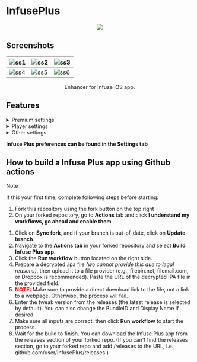 # InfusePlus
<p align="center">
<img src=https://github-production-user-asset-6210df.s3.amazonaws.com/38832025/241606359-e48135e8-147c-4687-a2f8-d2556d5301c9.png?raw=true) />
</p>

## Screenshots

| ![ss1](https://raw.githubusercontent.com/dayanch96/InfusePlus/refs/heads/main/Resources/screenshot1.png) | ![ss2](https://raw.githubusercontent.com/dayanch96/InfusePlus/refs/heads/main/Resources/screenshot2.png) | ![ss3](https://raw.githubusercontent.com/dayanch96/InfusePlus/refs/heads/main/Resources/screenshot3.png) |
| --- | --- | --- |
| ![ss4](https://raw.githubusercontent.com/dayanch96/InfusePlus/refs/heads/main/Resources/screenshot4.png) | ![ss5](https://raw.githubusercontent.com/dayanch96/InfusePlus/refs/heads/main/Resources/screenshot5.png) | ![ss6](https://raw.githubusercontent.com/dayanch96/InfusePlus/refs/heads/main/Resources/screenshot6.png) |


<p align="center">
Enhancer for Infuse iOS app.
</p>

## Features

<details>
  <summary>Premium settings</summary>
  <ul>
    <li>Pro features</li>
    <li>Background playback</li>
  </ul>
</details>

<details>
  <summary>Player settings</summary>
  <ul>
    <li>Play/Pause playback using double tap</li>
    <li>Playback speed settings in context menu</li>
    <li>Volume boost settings in context menu</li>
    <li>Skip to the Next/Previous using long press on rewind buttons</li>
    <li>Speed up playback by long pressing Play/Pause button
      <ul>
        <li>Adjustable playback rate</li>
      </ul>
    </li>
    <li>Tap to playback duration to change between total duration, left duration and exact time when playback ends</li>
    <li>Separated custom skip times for double tap and rewind buttons</li>
  </ul>
</details>

<details>
  <summary>Other settings</summary>
  <ul>
    <li>Ability to set Title and Poster for the player in control center</li>
    <li>Startup tab selection</li>
    <li>New available tweak update notification</li>
    <li>Auto-update localizations</li>
  </ul>
</details>

**Infuse Plus preferences can be found in the Settings tab**

## How to build a Infuse Plus app using Github actions
> [!NOTE]
> If this your first time, complete following steps before starting:
>
> 1. Fork this repository using the fork button on the top right
> 2. On your forked repository, go to **Actions** tab and click **I understand my workflows, go ahead and enable them**.

<ol>
  <li>Click on <strong>Sync fork</strong>, and if your branch is out-of-date, click on <strong>Update branch</strong>.</li>
  <li>Navigate to the <strong>Actions tab</strong> in your forked repository and select <strong>Build Infuse Plus app</strong>.</li>
  <li>Click the <strong>Run workflow</strong> button located on the right side.</li>
  <li>Prepare a decrypted .ipa file <em>(we cannot provide this due to legal reasons)</em>, then upload it to a file provider (e.g., filebin.net, filemail.com, or Dropbox is recommended). Paste the URL of the decrypted IPA file in the provided field.</li>
  <li><span style="color: red; font-weight: bold;">NOTE:</span> Make sure to provide a direct download link to the file, not a link to a webpage. Otherwise, the process will fail.</li>
  <li>Enter the tweak version from the releases (the latest release is selected by default). You can also change the BundleID and Display Name if desired.</li>
  <li>Make sure all inputs are correct, then click <strong>Run workflow</strong> to start the process.</li>
  <li>Wait for the build to finish. You can download the Infuse Plus app from the releases section of your forked repo. (If you can't find the releases section, go to your forked repo and add /releases to the URL, i.e., github.com/user/InfusePlus/releases.)</li>
</ol>